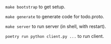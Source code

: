 `make bootstrap` to get setup.

`make generate` to generate code for todo.proto.

`make server` to run server (in shell, with restart).

`poetry run python client.py ...` to run client.
